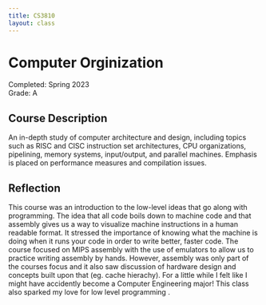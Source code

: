 ```yaml
---
title: CS3810
layout: class
---
```

# Computer Orginization
Completed: Spring 2023  
Grade: A
## Course Description
An in-depth study of computer architecture and design, including topics such as RISC and CISC instruction set architectures, CPU organizations, pipelining, memory systems, input/output, and parallel machines.  Emphasis is placed on performance measures and compilation issues.
## Reflection
This course was an introduction to the low-level ideas that go along with programming. The idea that all code boils down to machine code and that assembly gives us a way to visualize machine instructions in a human readable format. It stressed the importance of knowing what the machine is doing when it runs your code in order to write better, faster code. The course focused on MIPS assembly with the use of emulators to allow us to practice writing assembly by hands. However, assembly was only part of the courses focus and it also saw discussion of hardware design and concepts built upon that (eg. cache hierachy). For a little while I felt like I might have accidently become a Computer Engineering major! This class also sparked my love for low level programming .
